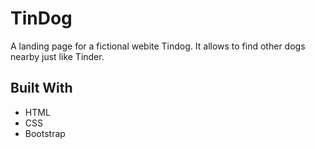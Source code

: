 # TinDog

A landing page for a fictional webite Tindog. It allows to find other dogs nearby just like Tinder.

## Built With
  
  * HTML
  * CSS
  * Bootstrap


